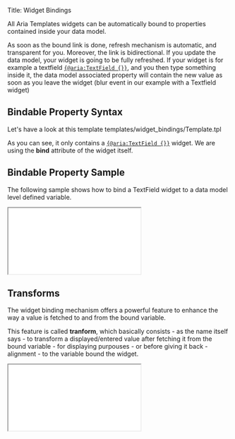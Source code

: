 Title: Widget Bindings



All Aria Templates widgets can be automatically bound to properties contained inside your data model.

As soon as the bound link is done, refresh mechanism is automatic, and transparent for you. Moreover, the link is bidirectional. If you update the data model, your widget is going to be fully refreshed. If your widget is for example a textfield [`{@aria:TextField {}}`](textfield), and you then type something inside it, the data model associated property will contain the new value as soon as you leave the widget (blur event in our example with a Textfield widget)

## Bindable Property Syntax

Let's have a look at this template
<srcinclude lang="at" outdent="true">templates/widget_bindings/Template.tpl
</srcinclude>

As you can see, it only contains a [`{@aria:TextField {}}`](textfield_widget) widget. We are using the **bind** attribute of the widget itself.

## Bindable Property Sample

The following sample shows how to bind a TextField widget to a data model level defined variable.

<iframe class='samples' src='%SNIPPETS_SERVER_URL%/samples/github.com/ariatemplates/documentation-code/samples/widgets/textfield/binding/' ></iframe>

## Transforms

The widget binding mechanism offers a powerful feature to enhance the way a value is fetched to and from the bound variable.

This feature is called **tranform**, which basically consists - as the name itself says - to transform a displayed/entered value after fetching it from the bound variable - for displaying purpouses - or before giving it back - alignment - to the variable bound the widget.

<iframe class='samples' src='%SNIPPETS_SERVER_URL%/samples/github.com/ariatemplates/documentation-code/samples/widgets/textfield/transform/' ></iframe>